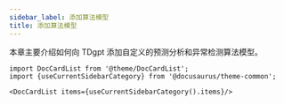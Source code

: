 ```yaml
---
sidebar_label: 添加算法模型
title: 添加算法模型
---
```


本章主要介绍如何向 TDgpt 添加自定义的预测分析和异常检测算法模型。


```mdx-code-block
import DocCardList from '@theme/DocCardList';
import {useCurrentSidebarCategory} from '@docusaurus/theme-common';

<DocCardList items={useCurrentSidebarCategory().items}/>
```
